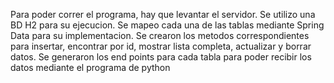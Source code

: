 Para poder correr el programa, hay que levantar el servidor.
Se utilizo una BD H2 para su ejecucion.
Se mapeo cada una de las tablas mediante Spring Data para su implementacion.
Se crearon los metodos correspondientes para insertar, encontrar por id, mostrar lista completa, actualizar y borrar datos.
Se generaron los end points para cada tabla para poder recibir los datos mediante el programa de python